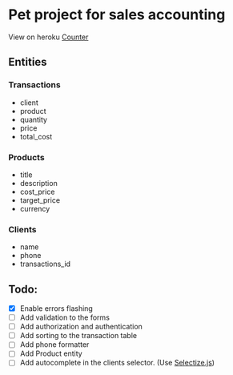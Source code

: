# Pet project for sales accounting

View on heroku [Counter](https://fathomless-shore-32492.herokuapp.com)

## Entities
### Transactions
* client
* product
* quantity
* price
* total_cost

### Products
* title
* description
* cost_price
* target_price
* currency

### Clients
* name
* phone
* transactions_id

## Todo:
- [x] Enable errors flashing
- [ ] Add validation to the forms
- [ ] Add authorization and authentication
- [ ] Add sorting to the transaction table
- [ ] Add phone formatter
- [ ] Add Product entity
- [ ] Add autocomplete in the clients selector. (Use [Selectize.js](http://selectize.github.io/selectize.js/))